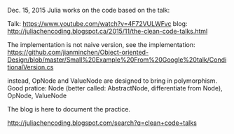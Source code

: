  Dec. 15, 2015
 Julia works on the code based on the talk:
  
 Talk:
 https://www.youtube.com/watch?v=4F72VULWFvc
 blog:
 http://juliachencoding.blogspot.ca/2015/11/the-clean-code-talks.html
  
 The implementation is not naive version, 
 see the implementation:
https://github.com/jianminchen/Object-oriented-Design/blob/master/Small%20Example%20From%20Google%20talk/ConditionalVersion.cs
  
 instead, OpNode and ValueNode are designed to bring in polymorphism. Good pratice: 
 Node (better called: AbstractNode, differentiate from Node), OpNode, ValueNode
 
 
 The blog is here to document the practice. 
 
 http://juliachencoding.blogspot.com/search?q=clean+code+talks
 
 
